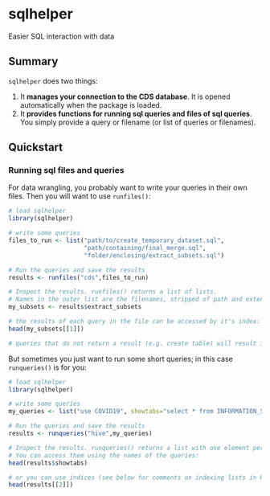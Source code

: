 # sqlhelper
Easier SQL interaction with data

## Summary
`sqlhelper` does two things:

1. It **manages your connection to the CDS database**. It is opened automatically when the package is loaded.
1. It **provides functions for running sql queries and files of sql queries**. You simply provide a query or filename (or list of queries or filenames).

## Quickstart

### Running sql files and queries

For data wrangling, you probably want to write your queries in their own files. Then you will want to use `runfiles()`:

```R
# load sqlhelper
library(sqlhelper)

# write some queries
files_to_run <- list("path/to/create_temporary_dataset.sql",
                     "path/containing/final_merge.sql",
                     "folder/enclosing/extract_subsets.sql")

# Run the queries and save the results
results <- runfiles("cds",files_to_run)

# Inspect the results. runfiles() returns a list of lists.
# Names in the outer list are the filenames, stripped of path and extension:
my_subsets <- results$extract_subsets

# the results of each query in the file can be accessed by it's index:
head(my_subsets[[1]])

# queries that do not return a result (e.g. create table) will result in an empty list.
```

But sometimes you just want to run some short queries; in this case `runqueries()` is for you:

```R
# load sqlhelper
library(sqlhelper)

# write some queries
my_queries <- list("use COVID19", showtabs="select * from INFORMATION_SCHEMA.TABLES")

# Run the queries and save the results
results <- runqueries("hive",my_queries)

# Inspect the results. runqueries() returns a list with one element per query.
# You can access them using the names of the queries:
head(results$showtabs)

# or you can use indices (see below for comments on indexing lists in R):
head(results[[2]])
```


